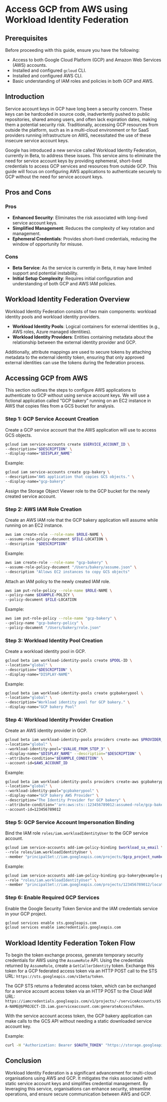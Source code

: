 # Access GCP from AWS using Workload Identity Federation

## Prerequisites
Before proceeding with this guide, ensure you have the following:
- Access to both Google Cloud Platform (GCP) and Amazon Web Services (AWS) accounts.
- Installed and configured `gcloud` CLI.
- Installed and configured AWS CLI.
- Basic understanding of IAM roles and policies in both GCP and AWS.

## Introduction
Service account keys in GCP have long been a security concern. These keys can be hardcoded in source code, inadvertently pushed to public repositories, shared among users, and often lack expiration dates, making them a potential security risk. Traditionally, accessing GCP resources from outside the platform, such as in a multi-cloud environment or for SaaS providers running infrastructure on AWS, necessitated the use of these insecure service account keys.

Google has introduced a new service called Workload Identity Federation, currently in Beta, to address these issues. This service aims to eliminate the need for service account keys by providing ephemeral, short-lived credentials to access GCP services and resources from outside GCP. This guide will focus on configuring AWS applications to authenticate securely to GCP without the need for service account keys.

## Pros and Cons
### Pros
- **Enhanced Security**: Eliminates the risk associated with long-lived service account keys.
- **Simplified Management**: Reduces the complexity of key rotation and management.
- **Ephemeral Credentials**: Provides short-lived credentials, reducing the window of opportunity for misuse.

### Cons
- **Beta Service**: As the service is currently in Beta, it may have limited support and potential instability.
- **Initial Setup Complexity**: Requires initial configuration and understanding of both GCP and AWS IAM policies.

## Workload Identity Federation Overview
Workload Identity Federation consists of two main components: workload identity pools and workload identity providers.

- **Workload Identity Pools**: Logical containers for external identities (e.g., AWS roles, Azure managed identities).
- **Workload Identity Providers**: Entities containing metadata about the relationship between the external identity provider and GCP.

Additionally, attribute mappings are used to secure tokens by attaching metadata to the external identity token, ensuring that only approved external identities can use the tokens during the federation process.

## Accessing GCP from AWS
This section outlines the steps to configure AWS applications to authenticate to GCP without using service account keys. We will use a fictional application called “GCP bakery” running on an EC2 instance in AWS that copies files from a GCS bucket for analysis.

### Step 1: GCP Service Account Creation
Create a GCP service account that the AWS application will use to access GCS objects.

```bash
gcloud iam service-accounts create $SERVICE_ACCOUNT_ID \
--description="$DESCRIPTION" \
--display-name="$DISPLAY_NAME"
```

Example:
```bash
gcloud iam service-accounts create gcp-bakery \
--description="AWS application that copies GCS objects." \
--display-name="gcp-bakery"
```

Assign the Storage Object Viewer role to the GCP bucket for the newly created service account.

### Step 2: AWS IAM Role Creation
Create an AWS IAM role that the GCP bakery application will assume while running on an EC2 instance.

```bash
aws iam create-role --role-name $ROLE-NAME \
--assume-role-policy-document $FILE-LOCATION \
--description "$DESCRIPTION"
```

Example:
```bash
aws iam create-role --role-name "gcp-bakery" \
--assume-role-policy-document "/Users/bakery/assume.json" \
--description "Allows EC2 instances to copy GCS objects"
```

Attach an IAM policy to the newly created IAM role.

```bash
aws iam put-role-policy --role-name $ROLE-NAME \
--policy-name $EXAMPLE-POLICY \
--policy-document $FILE-LOCATION
```

Example:
```bash
aws iam put-role-policy --role-name "gcp-bakery" \
--policy-name "gcp-bakery-policy" \
--policy-document "/Users/bakery/role.json"
```

### Step 3: Workload Identity Pool Creation
Create a workload identity pool in GCP.

```bash
gcloud beta iam workload-identity-pools create $POOL-ID \
--location="global" \
--description="$DESCRIPTION" \
--display-name="DISPLAY-NAME"
```

Example:
```bash
gcloud beta iam workload-identity-pools create gcpbakerypool \
--location="global" \
--description="Workload identity pool for GCP bakery." \
--display-name="GCP bakery Pool"
```

### Step 4: Workload Identity Provider Creation
Create an AWS identity provider in GCP.

```bash
gcloud beta iam workload-identity-pools providers create-aws $PROVIDER_NAME \
--location="global" \
--workload-identity-pool="$VALUE_FROM_STEP_3" \
--display-name="$DISPLAY_NAME" --description="$DESCRIPTION" \
--attribute-condition="$EXAMPLE_CONDITION" \
--account-id=$AWS_ACCOUNT_ID
```

Example:
```bash
gcloud beta iam workload-identity-pools providers create-aws gcpbakeryprovide \
--location="global" \
--workload-identity-pool="gcpbakerypool" \
--display-name="GCP bakery AWS Provider" \
--description="The Identity Provider for GCP bakery" \
--attribute-condition="'arn:aws:sts::123456789012:assumed-role/gcp-bakery' == attribute.aws_role" \
--account-id=123456789012
```

### Step 5: GCP Service Account Impersonation Binding
Bind the IAM role `roles/iam.workloadIdentityUser` to the GCP service account.

```bash
gcloud iam service-accounts add-iam-policy-binding $workload_sa_email \
--role roles/iam.workloadIdentityUser \
--member "principalSet://iam.googleapis.com/projects/$gcp_project_number/locations/global/workloadIdentityPools/$workload_id/attribute.aws_role/arn:aws:sts::${aws_account_id}:assumed-role/$role_name"
```

Example:
```bash
gcloud iam service-accounts add-iam-policy-binding gcp-bakery@example-project.iam.gserviceaccount.com \
--role "roles/iam.workloadIdentityUser" \
--member "principalSet://iam.googleapis.com/projects/123456789012/locations/global/workloadIdentityPools/gcpbakerypool/attribute.aws_role/arn:aws:sts::123456789012:assumed-role/gcp-bakery"
```

### Step 6: Enable Required GCP Services
Enable the Google Security Token Service and the IAM credentials service in your GCP project.

```bash
gcloud services enable sts.googleapis.com
gcloud services enable iamcredentials.googleapis.com
```

## Workload Identity Federation Token Flow
To begin the token exchange process, generate temporary security credentials for AWS using the `AssumeRole` API. Using the credentials returned by `AssumeRole`, create a `GetCallerIdentity` token. Exchange this token for a GCP federated access token via an HTTP POST call to the STS URL: `https://sts.googleapis.com/v1beta/token`.

The GCP STS returns a federated access token, which can be exchanged for a service account access token via an HTTP POST to the Cloud IAM URL: `https://iamcredentials.googleapis.com/v1/projects/-/serviceAccounts/$SA-NAME@$PROJECT-ID.iam.gserviceaccount.com:generateAccessToken`.

With the service account access token, the GCP bakery application can make calls to the GCS API without needing a static downloaded service account key.

Example:
```bash
curl -H "Authorization: Bearer $OAUTH_TOKEN" "https://storage.googleapis.com/storage/v1/b/$BUCKETNAME/o"
```

## Conclusion
Workload Identity Federation is a significant advancement for multi-cloud organisations using AWS and GCP. It mitigates the risks associated with static service account keys and simplifies credential management. By leveraging this service, organisations can enhance security, streamline operations, and ensure secure communication between AWS and GCP.

